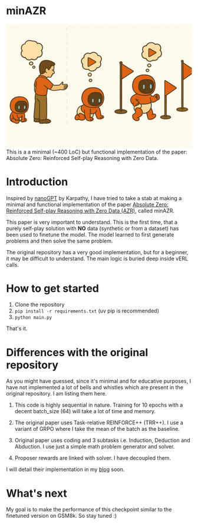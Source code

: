 # minAZR
![](assets/minAZR.png)
This is a a minimal (~400 LoC) but functional implementation of the paper: Absolute Zero: Reinforced Self-play Reasoning with Zero Data. 

# Introduction 

Inspired by [nanoGPT](https://github.com/karpathy/nanoGPT) by Karpathy, I have tried to take a stab at making a minimal and functional implementation of the paper [Absolute Zero: Reinforced Self-play Reasoning with Zero Data (AZR)](https://github.com/LeapLabTHU/Absolute-Zero-Reasoner?tab=readme-ov-file), called minAZR. 

This paper is very important to understand. This is the first time, that a purely self-play solution with __NO__ data (synthetic or from a dataset) has been used to finetune the model. The model learned to first generate problems and then solve the same problem. 

The original repository has a very good implementation, but for a beginner, it may be difficult to understand. The main logic is buried deep inside vERL calls. 

# How to get started

1. Clone the repository 
2. `pip install -r requirements.txt` (uv pip is recommended) 
3. `python main.py` 

That's it. 

# Differences with the original repository 

As you might have guessed, since it's minimal and for educative purposes, I have not implemented a lot of bells and whistles which are present in the original repository. I am listing them here. 

1. This code is highly sequential in nature. Training for 10 epochs with a decent batch_size (64) will take a lot of time and memory. 

2. The original paper uses Task-relative REINFORCE++ (TRR++). I use a variant of GRPO where I take the mean of the batch as the baseline. 

3. Original paper uses coding and 3 subtasks i.e. Induction, Deduction and Abduction. I use just a simple math problem generator and solver. 

4. Proposer rewards are linked with solver. I have decoupled them. 


I will detail their implementation in my [blog](mlresearchengineer.substack.com) soon. 

# What's next 
My goal is to make the performance of this checkpoint similar to the finetuned version on GSM8k. So stay tuned :) 


